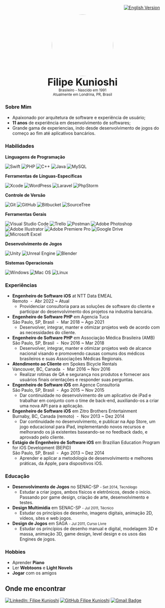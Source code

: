 <div align="right">

[![English Version](https://img.shields.io/badge/English-%23563D7C.svg?style=for-the-badge&logo=googletranslate&labelColor=dedede&logoColor=4b8bf4&color=4c8cf5)](/full-version/en/README.md)

</div>
<p align="center">
  <a href="https://github.com/kunioshi"><img src="https://github.com/kunioshi.png" width="200" style="border-radius:50%" /></a><br/>
  <font size="+3em" bold><b>Filipe Kunioshi</b></font><br/>
  <small>Brasileiro - Nascido em 1991<br/>
  Atualmente em Londrina, PR, Brasil</small>
</p>
    
<h3>Sobre Mim</h3>

* Apaixonado por arquitetura de software e experiência de usuário;
* **11 anos** de experiência em desenvolvimento de softwares;
* Grande gama de experiencias, indo desde desenvolvimento de jogos do começo ao fim até aplicativos bancários.

<h3>Habilidades</h3>

**Linguagens de Programação**

![Swift](https://img.shields.io/badge/swift-F54A2A?style=for-the-badge&logo=swift&logoColor=white)
![PHP](https://img.shields.io/badge/php-%23777BB4.svg?style=for-the-badge&logo=php&logoColor=white)
![C++](https://img.shields.io/badge/c++-%2300599C.svg?style=for-the-badge&logo=c%2B%2B&logoColor=white)
![Java](https://img.shields.io/badge/java-%23ED8B00.svg?style=for-the-badge&logo=java&logoColor=white)
![MySQL](https://img.shields.io/badge/mysql-%2300f.svg?style=for-the-badge&logo=mysql&logoColor=white)

**Ferramentas de Línguas-Específicas**

![Xcode](https://img.shields.io/badge/Xcode-007ACC?style=for-the-badge&logo=Xcode&logoColor=white)
![WordPress](https://img.shields.io/badge/WordPress-%23117AC9.svg?style=for-the-badge&logo=WordPress&logoColor=white)
![Laravel](https://img.shields.io/badge/laravel-%23FF2D20.svg?style=for-the-badge&logo=laravel&logoColor=white)
![PhpStorm](https://img.shields.io/badge/phpstorm-143?style=for-the-badge&logo=phpstorm&logoColor=white&color=darkorchid)

**Controle de Versão**

![Git](https://img.shields.io/badge/git-%23F05033.svg?style=for-the-badge&logo=git&logoColor=white)
![GitHub](https://img.shields.io/badge/github-%23121011.svg?style=for-the-badge&logo=github&logoColor=white)
![Bitbucket](https://img.shields.io/badge/bitbucket-%230047B3.svg?style=for-the-badge&logo=bitbucket&logoColor=white)
![SourceTree](https://img.shields.io/badge/SourceTree-%23563D7C.svg?style=for-the-badge&logo=sourcetree&logoColor=white&color=blue)

**Ferramentas Gerais**

![Visual Studio Code](https://img.shields.io/badge/Visual%20Studio%20Code-0078d7.svg?style=for-the-badge&logo=visual-studio-code&logoColor=white&color=008cd4)
![Trello](https://img.shields.io/badge/Trello-%23026AA7.svg?style=for-the-badge&logo=Trello&logoColor=white)
![Postman](https://img.shields.io/badge/Postman-FF6C37?style=for-the-badge&logo=postman&logoColor=white)
![Adobe Photoshop](https://img.shields.io/badge/Photoshop-%2331A8FF.svg?style=for-the-badge&logo=adobe%20photoshop&logoColor=white)
![Adobe Illustrator](https://img.shields.io/badge/Illustrator-%23FF9A00.svg?style=for-the-badge&logo=adobe%20illustrator&logoColor=white)
![Adobe Premiere Pro](https://img.shields.io/badge/Premiere%20Pro-9999FF.svg?style=for-the-badge&logo=Adobe%20Premiere%20Pro&logoColor=white)
![Google Drive](https://img.shields.io/badge/Google%20Drive-4285F4?style=for-the-badge&logo=googledrive&logoColor=white)
![Microsoft Excel](https://img.shields.io/badge/Microsoft_Excel-217346?style=for-the-badge&logo=microsoft-excel&logoColor=white)

**Desenvolvimento de Jogos**

![Unity](https://img.shields.io/badge/unity-%23000000.svg?style=for-the-badge&logo=unity&logoColor=white)
![Unreal Engine](https://img.shields.io/badge/unrealengine-%23313131.svg?style=for-the-badge&logo=unrealengine&logoColor=white)
![Blender](https://img.shields.io/badge/blender-%23F5792A.svg?style=for-the-badge&logo=blender&logoColor=white)

**Sistemas Operacionais**

![Windows](https://img.shields.io/badge/Windows-0078D6?style=for-the-badge&logo=windows&logoColor=white)
![Mac OS](https://img.shields.io/badge/mac%20os-000000?style=for-the-badge&logo=macos&logoColor=F0F0F0)
![Linux](https://img.shields.io/badge/Linux-FCC624?style=for-the-badge&logo=linux&logoColor=black)

<h3>Experiências</h3>

* **Engenheiro de Software iOS** at NTT Data EMEAL <br/>Remoto &nbsp;-&nbsp; Abr 2022 ~ Atual
  * Providenciar consultoria para as soluções de software do cliente e participar do desenvolvimento dos projetos na industria bancária.
* **Engenheiro de Software PHP** em Agencia Tuca <br/>São Paulo, SP, Brasil &nbsp;-&nbsp; Mar 2018 ~ Ago 2021
  * Desenvolver, integrar, manter e otimizar projetos web de acordo com as necessidades do cliente.
* **Engenheiro de Software PHP** em Associação Médica Brasileira (AMB)<br/>São Paulo, SP, Brasil &nbsp;-&nbsp; Nov 2016 ~ Mar 2018
  * Desenvolver, integrar, manter e otimizar projetos web de alcance nacional visando e promovendo causas comuns dos médicos brasileiros e suas Associações Médicas Regionais.
* **Atendimento ao Cliente** em Spokes Bicycle Rentals<br/>Vancouver, BC, Canada &nbsp;-&nbsp; Mar 2016 ~ Nov 2016
  * Realizar rotinas de QA e segurança nos produtos e fornecer aos usuários finais orientações e responder suas perguntas.
* **Engenheiro de Software iOS** em Agence Consultoria <br/>São Paulo, SP, Brasil &nbsp;-&nbsp; Ago 2015 ~ Nov 2015
  * Dar continuidade no desenvolvimento de um aplicativo de iPad e trabalhar em conjunto com o time de back-end, auxiliando-os a criar uma nova API para a aplicação.
* **Engenheiro de Software iOS** em Zitro Brothers Entertainment <br/>Burnaby, BC, Canada (remoto) &nbsp;-&nbsp; Nov 2013 ~ Dez 2014
  * Dar continuidade no desenvolvimento, e publicar na App Store, um jogo educacional para iPad, implementando novos recursos e melhorando os já existentes baseando-se no feedback dado, e aprovado pelo cliente.
* **Estágio de Engenheiro de Software iOS** em Brazilian Education Program for iOS Development (BEPiD)<br/>São Paulo, SP, Brasil &nbsp;-&nbsp; Ago 2013 ~ Dez 2014
  * Aprender e aplicar a metodologia de desenvolvimento e melhores práticas, da Apple, para dispositivos iOS.

<h3>Educação</h3>

* **Desenvolvimento de Jogos** no SENAC-SP <small>- Set 2014, Tecnólogo</small>
  * Estudar a criar jogos, ambos físicos e eletrônicos, desde o início. Passando por game design, criação de arte, desenvolvimento e testes.
* **Design Multimídia** em SENAC-SP <small>- Jul 2011, Técnico</small>
  * Estudar os princípios de desenho, imagens digitais, animação 2D, vídeos, sites e web jogos.
* **Design de Jogos** em SAGA  <small>- Jul 2011, Curso Livre</small>
  * Estudar os princípios de desenho manual e digital, modelagem 3D e massa, animação 3D, game design, level design e os usos das Engines de jogos.

<h3>Hobbies</h3>

* Aprender **Piano**
* Ler **Webtoons** e **Light Novels**
* **Jogar** com os amigos

<h2>Onde me encontrar</h2>

[![LinkedIn: Filipe Kunioshi](https://img.shields.io/badge/-LinkedIn-blue?style=for-the-badge&logo=Linkedin&logoColor=white&link=https://www.linkedin.com/in/filipekunioshi/)](https://www.linkedin.com/in/filipekunioshi/)
[![GitHub Filipe Kunioshi](https://img.shields.io/badge/GitHub-%23563D7C.svg?style=for-the-badge&logo=github&logoColor=white&color=black)](https://github.com/kunioshi)
[![Gmail Badge](https://img.shields.io/badge/Email-%23563D7C.svg?style=for-the-badge&logo=maildotru&logoColor=white&color=blue&link=mailto:filipekunioshi@hotmail.com)](mailto:filipekunioshi@hotmail.com)
